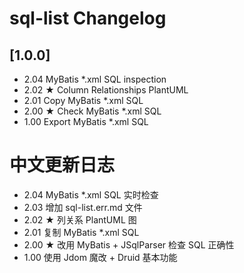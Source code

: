 <!-- Keep a Changelog guide -> https://keepachangelog.com -->

# sql-list Changelog

## [1.0.0]

- 2.04 MyBatis *.xml SQL inspection
- 2.02 ★ Column Relationships PlantUML
- 2.01 Copy MyBatis *.xml SQL
- 2.00 ★ Check MyBatis *.xml SQL
- 1.00 Export MyBatis *.xml SQL

# 中文更新日志

- 2.04 MyBatis *.xml SQL 实时检查
- 2.03 增加 sql-list.err.md 文件
- 2.02 ★ 列关系 PlantUML 图
- 2.01 复制 MyBatis *.xml SQL
- 2.00 ★ 改用 MyBatis + JSqlParser 检查 SQL 正确性
- 1.00 使用 Jdom 魔改 + Druid 基本功能
